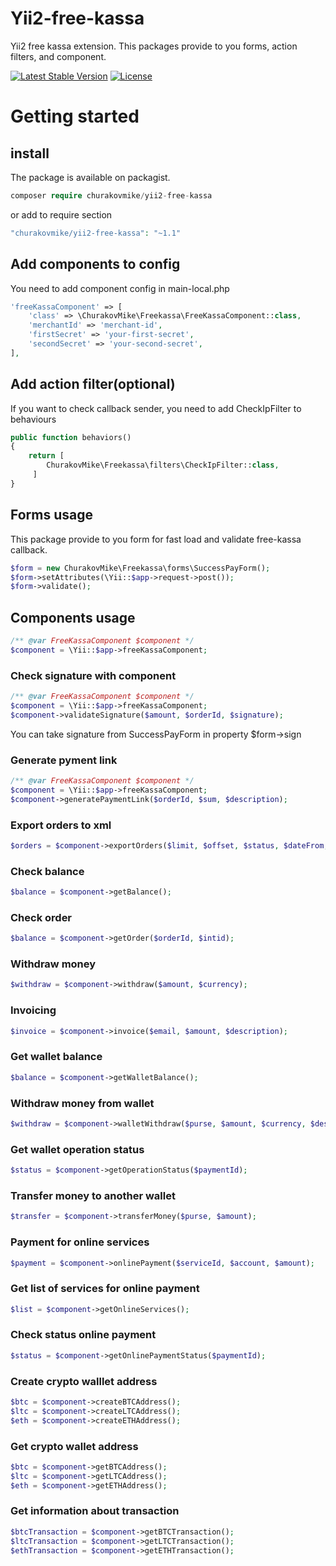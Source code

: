 # Yii2-free-kassa
Yii2 free kassa extension.
This packages provide to you forms, action filters, and component.

[![Latest Stable Version](https://poser.pugx.org/churakovmike/yii2-free-kassa/v/stable)](https://packagist.org/packages/churakovmike/yii2-free-kassa)
[![License](https://poser.pugx.org/churakovmike/yii2-free-kassa/license)](https://packagist.org/packages/churakovmike/yii2-free-kassa)

# Getting started
## install
The package is available on packagist.
```php
composer require churakovmike/yii2-free-kassa
```
or add to require section
```php
"churakovmike/yii2-free-kassa": "~1.1"
```

## Add components to config
You need to add component config in main-local.php
```php
'freeKassaComponent' => [
    'class' => \ChurakovMike\Freekassa\FreeKassaComponent::class,
    'merchantId' => 'merchant-id',
    'firstSecret' => 'your-first-secret',
    'secondSecret' => 'your-second-secret',
],
```
## Add action filter(optional)
If you want to check callback sender, you need to add CheckIpFilter to behaviours
```php
public function behaviors()
{
    return [
        ChurakovMike\Freekassa\filters\CheckIpFilter::class,
     ]
}
```
## Forms usage
This package provide to you form for fast load and validate free-kassa callback.
```php
$form = new ChurakovMike\Freekassa\forms\SuccessPayForm();
$form->setAttributes(\Yii::$app->request->post());
$form->validate();
```
## Components usage
```php
/** @var FreeKassaComponent $component */
$component = \Yii::$app->freeKassaComponent;
```
### Check signature with component
```php
/** @var FreeKassaComponent $component */
$component = \Yii::$app->freeKassaComponent;
$component->validateSignature($amount, $orderId, $signature);
```
You can take signature from SuccessPayForm in property $form->sign
### Generate pyment link
```php
/** @var FreeKassaComponent $component */
$component = \Yii::$app->freeKassaComponent;
$component->generatePaymentLink($orderId, $sum, $description);
```
### Export orders to xml
```php
$orders = $component->exportOrders($limit, $offset, $status, $dateFrom, $dateTo);
```
### Check balance
```php
$balance = $component->getBalance();
```
### Check order
```php
$balance = $component->getOrder($orderId, $intid);
```
### Withdraw money
```php
$withdraw = $component->withdraw($amount, $currency);
```
### Invoicing
```php
$invoice = $component->invoice($email, $amount, $description);
```
### Get wallet balance
```php
$balance = $component->getWalletBalance();
```
### Withdraw money from wallet
```php
$withdraw = $component->walletWithdraw($purse, $amount, $currency, $desc, $disableExchange);
```
### Get wallet operation status
```php
$status = $component->getOperationStatus($paymentId);
```
### Transfer money to another wallet
```php
$transfer = $component->transferMoney($purse, $amount);
```
### Payment for online services
```php
$payment = $component->onlinePayment($serviceId, $account, $amount);
```
### Get list of services for online payment
```php
$list = $component->getOnlineServices();
```
### Check status online payment
```php
$status = $component->getOnlinePaymentStatus($paymentId);
```
### Create crypto walllet address
```php
$btc = $component->createBTCAddress();
$ltc = $component->createLTCAddress();
$eth = $component->createETHAddress();
```
### Get crypto wallet address
```php
$btc = $component->getBTCAddress();
$ltc = $component->getLTCAddress();
$eth = $component->getETHAddress();
```
### Get information about transaction
```php
$btcTransaction = $component->getBTCTransaction();
$ltcTransaction = $component->getLTCTransaction();
$ethTransaction = $component->getETHTransaction();
```
